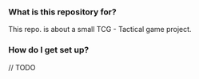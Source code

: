 ### What is this repository for? ###

This repo. is about a small TCG - Tactical game project.

### How do I get set up? ###

// TODO
